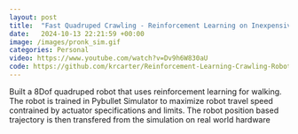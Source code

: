 ```yaml
---
layout: post
title:  "Fast Quadruped Crawling - Reinforcement Learning on Inexpensive Hardware"
date:   2024-10-13 22:21:59 +00:00
image: /images/pronk_sim.gif
categories: Personal
video: https://www.youtube.com/watch?v=Dv9h6W830aU
code: https://github.com/krcarter/Reinforcement-Learning-Crawling-Robot/tree/main
---
```


Built a 8Dof quadruped robot that uses reinforcement learning for walking. The robot is trained in Pybullet Simulator to maximize robot travel speed contrained by actuator specifications and limits. The robot position based trajectory is then transfered from the simulation on real world hardware
